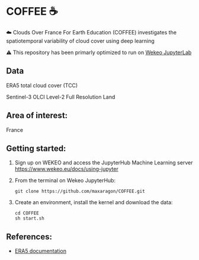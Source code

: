 # COFFEE :coffee:

:cloud: Clouds Over France For Earth Education (COFFEE) investigates the spatiotemporal variability of cloud cover using deep learning 

⚠ This repository has been primarly optimized to run on [Wekeo JupyterLab](https://my.wekeo.eu/)


## Data

ERA5 total cloud cover (TCC)

Sentinel-3 OLCI Level-2 Full Resolution Land

## Area of interest:

France

## Getting started:

1. Sign up on WEKEO and access the JupyterHub Machine Learning server https://www.wekeo.eu/docs/using-jupyter

2. From the terminal on Wekeo JupyterHub:

       git clone https://github.com/maxaragon/COFFEE.git

3. Create an environment, install the kernel and download the data:

       cd COFFEE
       sh start.sh

## References:

 - [ERA5 documentation](https://confluence.ecmwf.int/display/CKB/ERA5%3A+data+documentation)

